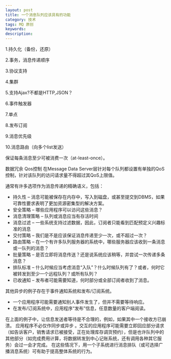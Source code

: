 ```yaml
---
layout: post
title: 一个消息队列应该具有的功能
category: 技术
tags: MQ 原创
keywords: 
description: 
---
```




1.持久化（备份，还原）

2.事务，消息传递顺序

3.协议支持

4.集群

5.支持Ajax?不都是HTTP,JSON？

6.事件触发器

7.单点

8.发布订阅

9.消息优先级

10.消息路由（向多个list发送）

保证每条消息至少可被消费一次（at-least-once）。

数据冗余
Qos控制 在Message Data Server层针对每个队列都设置有单独的QoS控制，针对该队列的访问请求量不得超过其QoS上限值。




通常有许多选项作为消息传递的精确语义，包括：

* 持久性 – 消息可能被保存在内存中，写入到磁盘，或甚至提交到DBMS，如果可靠性要求表明了更加资源密集型的解决方案。
* 安全策略 – 哪些应用程序可以访问这些消息？
* 消息清理策略 – 队列或消息应当有存活时间
* 消息过滤 – 一些系统支持过滤数据，因此，订阅者只能看到匹配预定义兴趣标准的消息
* 交付策略 – 我们是不是应该保证消息传递至少一次，或不超过一次？
* 路由策略 – 在一个有许多队列服务器的系统中，哪些服务器应该收到一条消息或一队列的消息？
* 批量策略 – 是否立即将消息传送？还是说系统应该稍等，并尝试一次传递多条消息？
* 排队标准 – 什么时候应当考虑消息“入队”？什么时候队列有了？或者，何时它被转发到至少一个远程队列？或所有队列？
* 已收通知 – 发布者可能需要知道，何时部分或全部订阅者收到了消息。


其他异步的例子存在于事件通知系统和发布/订阅系统。

* 一个应用程序可能需要通知别人事件发生了，但并不需要等待响应。
* 在发布/订阅系统中，应用程序“发布”信息，任意数量的客户端阅读。

在上面的例子中，让信息发送者等待是不合理的，例如，如果其中一个接收方已崩溃。
应用程序不必仅作同步或异步 。交互的应用程序可能需要立即回应部分请求（如告诉客户，销售请求已被接受，正在处理库存调货预约），但是也许队列中的其他部分（如完成费用计算，将数据转发到中心记账系统，还有调用各种其它服务）会过一会才完成。
在这些情况下，用一个子系统进行消息排队（或可选择广播消息系统）可有助于提高整体系统的行为。







